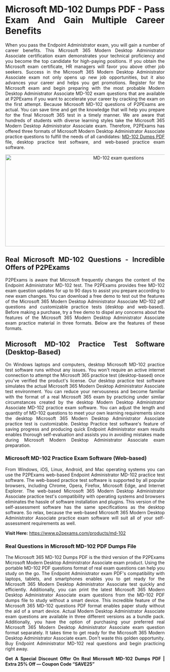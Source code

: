 <h1 style="text-align: justify;">Microsoft MD-102 Dumps PDF&nbsp;- Pass Exam And Gain Multiple Career Benefits</h1>

<p style="text-align: justify;">When you pass the Endpoint Administrator exam, you will gain a number of career benefits. This Microsoft 365 Modern Desktop Administrator Associate certification exam demonstrates your technical proficiency and you become the top candidate for high-paying positions. If you obtain the Microsoft exam certificate, HR managers will favor you above other job seekers. Success in the Microsoft 365 Modern Desktop Administrator Associate exam not only opens up new job opportunities, but it also advances your career and helps you get promotions. Register for the Microsoft exam and begin preparing with the most probable Modern Desktop Administrator Associate MD-102 exam questions that are available at P2PExams if you want to accelerate your career by cracking the exam on the first attempt. Because Microsoft MD-102 questions of P2PExams are actual. You can save time and get the knowledge that will help you prepare for the final Microsoft 365 test in a timely manner. We are aware that hundreds of students with diverse learning styles take the Microsoft 365 Modern Desktop Administrator Associate exam. Therefore, P2PExams has offered three formats of Microsoft Modern Desktop Administrator Associate practice questions to fulfill the needs of all candidates: <a href="https://www.p2pexams.com/microsoft/pdf/md-102">MD-102 Dumps PDF</a> file, desktop practice test software, and web-based practice exam software.</p>

<p style="text-align: center;"><a href="https://www.p2pexams.com/products/md-102"><img alt="MD-102 exam questions" src="https://i.ibb.co/94hqh3B/ec216b152313931-631b8eaf13085.jpg" style="width: 700px; height: 290px;" /></a></p>

<h2 style="text-align: justify;">Real Microsoft MD-102 Questions - Incredible Offers of P2PExams</h2>

<p style="text-align: justify;">P2PExams is aware that Microsoft frequently changes the content of the Endpoint Administrator MD-102 test. The P2PExams provides free MD-102 exam question updates for up to 90 days to assist you prepare according to new exam changes. You can download a free demo to test out the features of the Microsoft 365 Modern Desktop Administrator Associate MD-102 pdf questions and customizable practice tests (desktop and web-based). Before making a purchase, try a free demo to dispel any concerns about the features of the Microsoft 365 Modern Desktop Administrator Associate exam practice material in three formats. Below are the features of these formats.</p>

<h2 style="text-align: justify;">Microsoft MD-102 Practice Test Software (Desktop-Based)</h2>

<p style="text-align: justify;">On Windows laptops and computers, desktop Microsoft MD-102 practice test software runs without any issues. You won&#39;t require an active internet connection to attempt the Microsoft 365 practice test (desktop-based) once you&#39;ve verified the product&#39;s license. Our desktop practice test software simulates the actual Microsoft 365 Modern Desktop Administrator Associate test environment. You can reduce your nervousness and become familiar with the format of a real Microsoft 365 exam by practicing under similar circumstances created by the desktop Modern Desktop Administrator Associate MD-102 practice exam software. You can adjust the length and quantity of MD-102 questions to meet your own learning requirements since the desktop Microsoft 365 Modern Desktop Administrator Associate practice test is customizable. Desktop Practice test software&#39;s feature of saving progress and producing quick Endpoint Administrator exam results enables thorough self-evaluation and assists you in avoiding mistakes made during Microsoft Modern Desktop Administrator Associate exam preparation.</p>

<h3 style="text-align: justify;">Microsoft MD-102 Practice Exam Software (Web-based)</h3>

<p style="text-align: justify;">From Windows, iOS, Linux, Android, and Mac operating systems you can use the P2PExams web-based Endpoint Administrator MD-102 practice test software. The web-based practice test software is supported by all popular browsers, including Chrome, Opera, Firefox, Microsoft Edge, and Internet Explorer. The web-based Microsoft 365 Modern Desktop Administrator Associate practice test&#39;s compatibility with operating systems and browsers eliminates the hassle of software installation and plugins. This version of the self-assessment software has the same specifications as the desktop software. So relax, because the web-based Microsoft 365 Modern Desktop Administrator Associate practice exam software will suit all of your self-assessment requirements as well.</p>

<p style="text-align: justify;"><strong>Visit Here:</strong>&nbsp;<a href="https://www.p2pexams.com/products/md-102">https://www.p2pexams.com/products/md-102</a></p>

<h3 style="text-align: justify;">Real Questions in Microsoft MD-102 PDF Dumps File</h3>

<p style="text-align: justify;">The Microsoft 365 MD-102 Dumps PDF is the third version of the P2PExams Microsoft Modern Desktop Administrator Associate exam product. Using the portable MD-102 PDF questions format of real exam questions can help you study on the go. The Endpoint Administrator exam PDF&#39;s compatibility with laptops, tablets, and smartphones enables you to get ready for the Microsoft 365 Modern Desktop Administrator Associate test quickly and efficiently. Additionally, you can print the latest Microsoft 365 Modern Desktop Administrator Associate exam questions from the MD-102 PDF dumps file to study without a smart device. This incredible feature of the Microsoft 365 MD-102 questions PDF format enables paper study without the aid of a smart device. Actual Modern Desktop Administrator Associate exam questions are available in three different versions as a bundle pack. Additionally, you have the option of purchasing your preferred real Microsoft 365 Modern Desktop Administrator Associate exam question format separately. It takes time to get ready for the Microsoft 365 Modern Desktop Administrator Associate exam. Don&#39;t waste this golden opportunity. Buy Endpoint Administrator MD-102 real questions and begin practicing right away.</p>

<p style="text-align: justify;"><strong>Get A Special Discount Offer On Real Microsoft MD-102 Dumps PDF | Extra 25% Off &mdash; Coupon Code &ldquo;SAVE25&rdquo;</strong><br />
&nbsp;</p>

<p style="text-align: justify;">&nbsp;</p>
